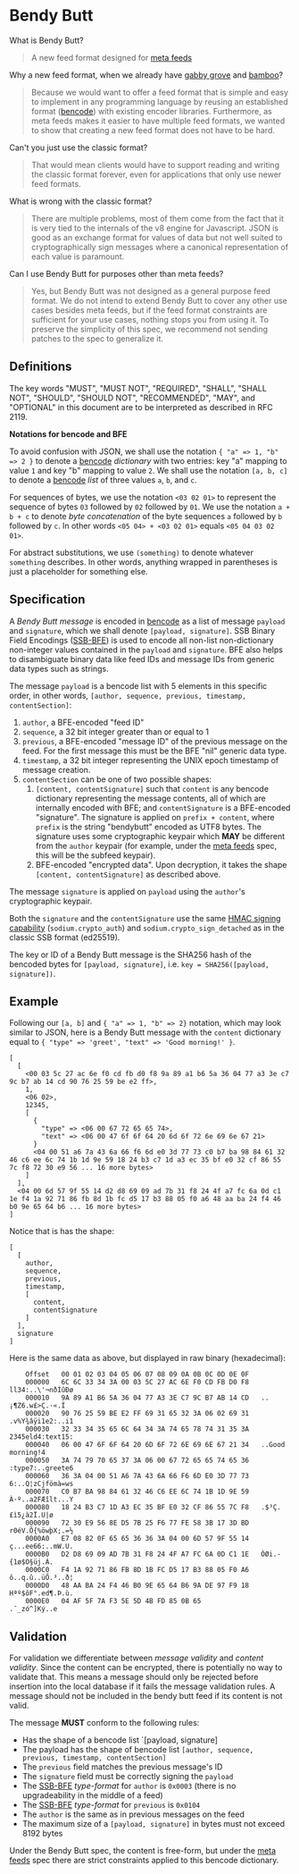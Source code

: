 # Bendy Butt

What is Bendy Butt?

> A new feed format designed for [meta feeds]

Why a new feed format, when we already have [gabby grove] and [bamboo]?

> Because we would want to offer a feed format that is simple and easy
> to implement in any programming language by reusing an established
> format ([bencode]) with existing encoder libraries.  Furthermore, as
> meta feeds makes it easier to have multiple feed formats, we wanted
> to show that creating a new feed format does not have to be hard.

Can't you just use the classic format?

> That would mean clients would have to support reading and writing
> the classic format forever, even for applications that only use
> newer feed formats.

What is wrong with the classic format?

> There are multiple problems, most of them come from the fact that it
> is very tied to the internals of the v8 engine for Javascript. JSON
> is good as an exchange format for values of data but not well suited
> to cryptographically sign messages where a canonical representation
> of each value is paramount.

Can I use Bendy Butt for purposes other than meta feeds?

> Yes, but Bendy Butt was not designed as a general purpose feed 
> format. We do not intend to extend Bendy Butt to cover any other
> use cases besides meta feeds, but if the feed format constraints
> are sufficient for your use cases, nothing stops you from using it.
> To preserve the simplicity of this spec, we recommend not sending
> patches to the spec to generalize it.

## Definitions

The key words "MUST", "MUST NOT", "REQUIRED", "SHALL", "SHALL NOT", "SHOULD",
"SHOULD NOT", "RECOMMENDED", "MAY", and "OPTIONAL" in this document are to be
interpreted as described in RFC 2119.

**Notations for bencode and BFE**

To avoid confusion with JSON, we shall use the notation `{ "a" => 1, "b" => 2 }`
to denote a [bencode] *dictionary* with two entries: key "a" mapping to value
`1` and key "b" mapping to value `2`.  We shall use the notation `[a, b, c]` to
denote a [bencode] *list* of three values `a`, `b`, and `c`.

For sequences of bytes, we use the notation `<03 02 01>` to represent the
sequence of bytes `03` followed by `02` followed by `01`. We use the notation
`a + b + c` to denote *byte concatenation* of the byte sequences `a` followed by
`b` followed by `c`. In other words `<05 04> + <03 02 01>` equals
`<05 04 03 02 01>`.

For abstract substitutions, we use `(something)` to denote whatever `something`
describes. In other words, anything wrapped in parentheses is just a placeholder
for something else.

## Specification

A *Bendy Butt message* is encoded in [bencode] as a list of message `payload`
and `signature`, which we shall denote `[payload, signature]`. SSB Binary Field
Encodings ([SSB-BFE]) is used to encode all non-list non-dictionary non-integer
values contained in the `payload` and `signature`. BFE also helps to
disambiguate binary data like feed IDs and message IDs from generic data types
such as strings.

The message `payload` is a bencode list with 5 elements in this specific order,
in other words, `[author, sequence, previous, timestamp, contentSection]`:

1) `author`, a BFE-encoded "feed ID"
2) `sequence`, a 32 bit integer greater than or equal to 1
3) `previous`, a BFE-encoded "message ID" of the previous message
  on the feed. For the first message this must be the BFE "nil" generic data
  type.
4) `timestamp`, a 32 bit integer representing the UNIX epoch timestamp of message
  creation.
5) `contentSection` can be one of two possible shapes:
    1. `[content, contentSignature]` such that `content` is any bencode
    dictionary representing the message contents, all of which are internally
    encoded with BFE; and `contentSignature` is a BFE-encoded "signature". The
    signature is applied on `prefix + content`, where `prefix` is the string
    "bendybutt" encoded as UTF8 bytes. The signature uses some cryptographic
    keypair which **MAY** be different from the `author` keypair (for example,
    under the [meta feeds] spec, this will be the subfeed keypair).
    2. BFE-encoded "encrypted data". Upon decryption, it takes the shape
    `[content, contentSignature]` as described above.

The message `signature` is applied on `payload` using the `author`'s
cryptographic keypair.

Both the `signature` and the `contentSignature` use the same [HMAC signing capability]
(`sodium.crypto_auth`) and `sodium.crypto_sign_detached` as in the classic
SSB format (ed25519).

The key or ID of a Bendy Butt message is the SHA256 hash of the bencoded bytes
for `[payload, signature]`, i.e. `key = SHA256([payload, signature])`.

## Example

Following our `[a, b]` and `{ "a" => 1, "b" => 2}` notation, which may look
similar to JSON, here is a Bendy Butt message with the `content` dictionary
equal to `{ "type" => 'greet', "text" => 'Good morning!' }`.

```
[
  [
    <00 03 5c 27 ac 6e f0 cd fb d0 f8 9a 89 a1 b6 5a 36 04 77 a3 3e c7 9c b7 ab 14 cd 90 76 25 59 be e2 ff>,
    1,
    <06 02>,
    12345,
    [
      {
        "type" => <06 00 67 72 65 65 74>,
        "text" => <06 00 47 6f 6f 64 20 6d 6f 72 6e 69 6e 67 21>
      }
      <04 00 51 a6 7a 43 6a 66 f6 6d e0 3d 77 73 c0 b7 ba 98 84 61 32 46 c6 ee 6c 74 1b 1d 9e 59 18 24 b3 c7 1d a3 ec 35 bf e0 32 cf 86 55 7c f8 72 30 e9 56 ... 16 more bytes>
    ]
  ],
  <04 00 6d 57 9f 55 14 d2 d8 69 09 ad 7b 31 f8 24 4f a7 fc 6a 0d c1 1e f4 1a 92 71 86 fb 8d 1b fc d5 17 b3 88 05 f0 a6 48 aa ba 24 f4 46 b0 9e 65 64 b6 ... 16 more bytes>
]
```

Notice that is has the shape:

```
[
  [
    author,
    sequence,
    previous,
    timestamp,
    [
      content,
      contentSignature
    ]
  ],
  signature
]
```

Here is the same data as above, but displayed in raw binary (hexadecimal):

```
    Offset   00 01 02 03 04 05 06 07 08 09 0A 0B 0C 0D 0E 0F
    000000   6C 6C 33 34 3A 00 03 5C 27 AC 6E F0 CD FB D0 F8   ll34:..\'¬nðÍûÐø
    000010   9A 89 A1 B6 5A 36 04 77 A3 3E C7 9C B7 AB 14 CD   ..¡¶Z6.w£>Ç.·«.Í
    000020   90 76 25 59 BE E2 FF 69 31 65 32 3A 06 02 69 31   .v%Y¾âÿi1e2:..i1
    000030   32 33 34 35 65 6C 64 34 3A 74 65 78 74 31 35 3A   2345eld4:text15:
    000040   06 00 47 6F 6F 64 20 6D 6F 72 6E 69 6E 67 21 34   ..Good morning!4
    000050   3A 74 79 70 65 37 3A 06 00 67 72 65 65 74 65 36   :type7:..greete6
    000060   36 3A 04 00 51 A6 7A 43 6A 66 F6 6D E0 3D 77 73   6:..Q¦zCjfömà=ws
    000070   C0 B7 BA 98 84 61 32 46 C6 EE 6C 74 1B 1D 9E 59   À·º..a2FÆîlt...Y
    000080   18 24 B3 C7 1D A3 EC 35 BF E0 32 CF 86 55 7C F8   .$³Ç.£ì5¿à2Ï.U|ø
    000090   72 30 E9 56 8E D5 7B 25 F6 77 FE 58 3B 17 3D BD   r0éV.Õ{%öwþX;.=½
    0000A0   E7 08 82 0F 65 65 36 36 3A 04 00 6D 57 9F 55 14   ç...ee66:..mW.U.
    0000B0   D2 D8 69 09 AD 7B 31 F8 24 4F A7 FC 6A 0D C1 1E   ÒØi.­{1ø$O§üj.Á.
    0000C0   F4 1A 92 71 86 FB 8D 1B FC D5 17 B3 88 05 F0 A6   ô..q.û..üÕ.³..ð¦
    0000D0   48 AA BA 24 F4 46 B0 9E 65 64 B6 9A DE 97 F9 18   Hªº$ôF°.ed¶.Þ.ù.
    0000E0   04 AF 5F 7A F3 5E 5D 4B FD 85 0B 65               .¯_zó^]Ký..e
```


## Validation

For validation we differentiate between *message validity* and *content
validity*. Since the content can be encrypted, there is potentially no way to
validate that. This means a message should only be rejected before insertion
into the local database if it fails the message validation rules. A message
should not be included in the bendy butt feed if its content is not valid.

The message **MUST** conform to the following rules:

 - Has the shape of a bencode list `[payload, signature]
 - The payload has the shape of bencode list `[author, sequence, previous, timestamp, contentSection]`
 - The `previous` field matches the previous message's ID
 - The `signature` field must be correctly signing the `payload`
 - The [SSB-BFE] *type-format* for `author` is `0x0003` (there is no
 upgradeability in the middle of a feed)
 - The [SSB-BFE] *type-format* for `previous` is `0x0104`
 - The `author` is the same as in previous messages on the feed
 - The maximum size of a `[payload, signature]` in bytes must not exceed 8192 bytes

Under the Bendy Butt spec, the content is free-form, but under the [meta feeds]
spec there are strict constraints applied to this bencode dictionary.

[SSB]: https://github.com/ssbc/
[gabby grove]: https://github.com/ssbc/ssb-spec-drafts/tree/master/drafts/draft-ssb-core-gabbygrove/00
[bamboo]: https://github.com/AljoschaMeyer/bamboo
[meta feeds]: https://github.com/ssb-ngi-pointer/ssb-meta-feed-spec
[SSB-BFE]: https://github.com/ssb-ngi-pointer/ssb-binary-field-encodings
[HMAC signing capability]: https://github.com/ssb-js/ssb-keys#signobjkeys-hmac_key-obj
[bencode]: https://en.wikipedia.org/wiki/Bencode

